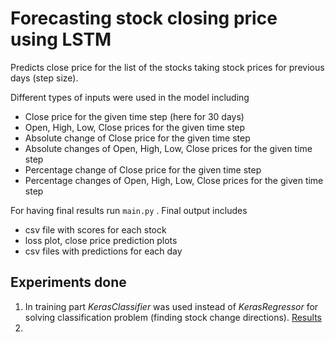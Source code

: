 # Forecasting stock closing price using LSTM

Predicts close price for the list of the stocks taking stock prices for previous days (step size).

Different types of inputs were used in the model including
- Close price for the given time step (here for 30 days)
- Open, High, Low, Close prices for the given time step
- Absolute change of Close price for the given time step
- Absolute changes of Open, High, Low, Close prices for the given time step
- Percentage change of Close price for the given time step
- Percentage changes of Open, High, Low, Close prices for the given time step



For having final results run `main.py` . 
Final output includes
- csv file with scores for each stock
- loss plot, close price prediction plots
- csv files with predictions for each day

## Experiments done

1. In training part _KerasClassifier_ was used instead of _KerasRegressor_ for solving classification problem (finding stock change directions). [Results](https://github.com/gabsona/LSTM-final/blob/main/dict_clf_01.09.csv)
2. 
